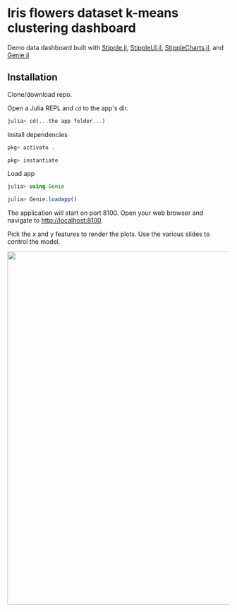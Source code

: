 # Iris flowers dataset k-means clustering dashboard

Demo data dashboard built with
[Stipple.jl](https://github.com/GenieFramework/Stipple.jl),
[StippleUI.jl](https://github.com/GenieFramework/StippleUI.jl),
[StippleCharts.jl](https://github.com/GenieFramework/StippleCharts.jl), and
[Genie.jl](https://github.com/GenieFramework/Genie.jl)

## Installation

Clone/download repo.

Open a Julia REPL and `cd` to the app's dir.

```julia
julia> cd(...the app folder...)
```

Install dependencies

```julia
pkg> activate .

pkg> instantiate
```

Load app

```julia
julia> using Genie

julia> Genie.loadapp()
```

The application will start on port 8100. Open your web browser and navigate to <http://localhost:8100>.

Pick the x and y features to render the plots. Use the various slides to control the model.

<img src="https://genieframework.com/githubimg/Screenshot_Iris_Data.png" width=800>

